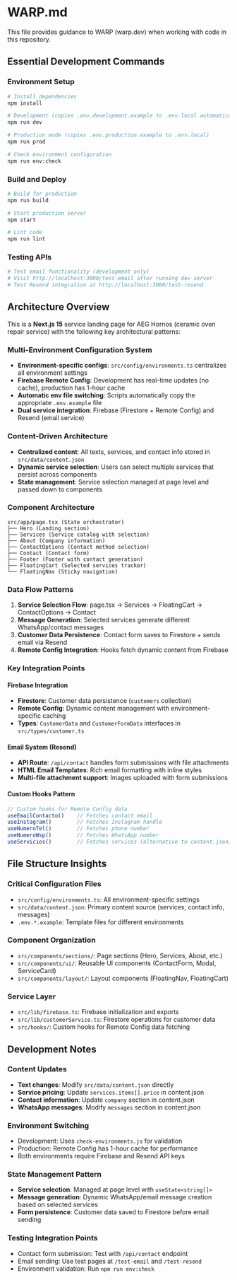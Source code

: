 # WARP.md

This file provides guidance to WARP (warp.dev) when working with code in this repository.

## Essential Development Commands

### Environment Setup
```bash
# Install dependencies
npm install

# Development (copies .env.development.example to .env.local automatically)
npm run dev

# Production mode (copies .env.production.example to .env.local)
npm run prod

# Check environment configuration
npm run env:check
```

### Build and Deploy
```bash
# Build for production
npm run build

# Start production server
npm start

# Lint code
npm run lint
```

### Testing APIs
```bash
# Test email functionality (development only)
# Visit http://localhost:3000/test-email after running dev server
# Test Resend integration at http://localhost:3000/test-resend
```

## Architecture Overview

This is a **Next.js 15** service landing page for AEG Hornos (ceramic oven repair service) with the following key architectural patterns:

### Multi-Environment Configuration System
- **Environment-specific configs**: `src/config/environments.ts` centralizes all environment settings
- **Firebase Remote Config**: Development has real-time updates (no cache), production has 1-hour cache
- **Automatic env file switching**: Scripts automatically copy the appropriate `.env.example` file
- **Dual service integration**: Firebase (Firestore + Remote Config) and Resend (email service)

### Content-Driven Architecture
- **Centralized content**: All texts, services, and contact info stored in `src/data/content.json`
- **Dynamic service selection**: Users can select multiple services that persist across components
- **State management**: Service selection managed at page level and passed down to components

### Component Architecture
```
src/app/page.tsx (State orchestrator)
├── Hero (Landing section)
├── Services (Service catalog with selection)
├── About (Company information) 
├── ContactOptions (Contact method selection)
├── Contact (Contact form)
├── Footer (Footer with contact generation)
├── FloatingCart (Selected services tracker)
└── FloatingNav (Sticky navigation)
```

### Data Flow Patterns
1. **Service Selection Flow**: page.tsx → Services → FloatingCart → ContactOptions → Contact
2. **Message Generation**: Selected services generate different WhatsApp/contact messages
3. **Customer Data Persistence**: Contact form saves to Firestore + sends email via Resend
4. **Remote Config Integration**: Hooks fetch dynamic content from Firebase

### Key Integration Points

#### Firebase Integration
- **Firestore**: Customer data persistence (`customers` collection)
- **Remote Config**: Dynamic content management with environment-specific caching
- **Types**: `CustomerData` and `CustomerFormData` interfaces in `src/types/customer.ts`

#### Email System (Resend)
- **API Route**: `/api/contact` handles form submissions with file attachments
- **HTML Email Templates**: Rich email formatting with inline styles
- **Multi-file attachment support**: Images uploaded with form submissions

#### Custom Hooks Pattern
```typescript
// Custom hooks for Remote Config data
useEmailContacto()    // Fetches contact email
useInstagram()        // Fetches Instagram handle
useNumeroTel()        // Fetches phone number
useNumeroWsp()        // Fetches WhatsApp number
useServicios()        // Fetches services (alternative to content.json)
```

## File Structure Insights

### Critical Configuration Files
- `src/config/environments.ts`: All environment-specific settings
- `src/data/content.json`: Primary content source (services, contact info, messages)
- `.env.*.example`: Template files for different environments

### Component Organization
- `src/components/sections/`: Page sections (Hero, Services, About, etc.)
- `src/components/ui/`: Reusable UI components (ContactForm, Modal, ServiceCard)
- `src/components/layout/`: Layout components (FloatingNav, FloatingCart)

### Service Layer
- `src/lib/firebase.ts`: Firebase initialization and exports
- `src/lib/customerService.ts`: Firestore operations for customer data
- `src/hooks/`: Custom hooks for Remote Config data fetching

## Development Notes

### Content Updates
- **Text changes**: Modify `src/data/content.json` directly
- **Service pricing**: Update `services.items[].price` in content.json
- **Contact information**: Update `company` section in content.json
- **WhatsApp messages**: Modify `messages` section in content.json

### Environment Switching
- Development: Uses `check-environments.js` for validation
- Production: Remote Config has 1-hour cache for performance
- Both environments require Firebase and Resend API keys

### State Management Pattern
- **Service selection**: Managed at page level with `useState<string[]>`
- **Message generation**: Dynamic WhatsApp/email message creation based on selected services
- **Form persistence**: Customer data saved to Firestore before email sending

### Testing Integration Points
- Contact form submission: Test with `/api/contact` endpoint
- Email sending: Use test pages at `/test-email` and `/test-resend`
- Environment validation: Run `npm run env:check`
